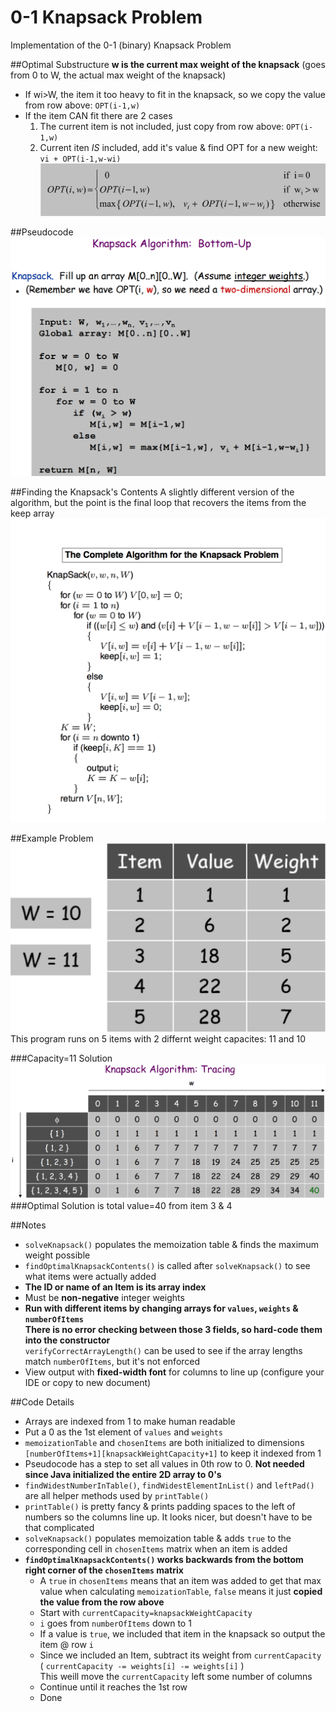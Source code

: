 # 0-1 Knapsack Problem
Implementation of the 0-1 (binary) Knapsack Problem

##Optimal Substructure
**w is the current max weight of the knapsack** (goes from 0 to W, the actual max weight of the knapsack)  
- If wi>W, the item it too heavy to fit in the knapsack, so we copy the value from row above: `OPT(i-1,w)`
- If the item CAN fit there are 2 cases
  1. The current item is not included, just copy from row above: `OPT(i-1,w)`
  2. Current iten *IS* included, add it's value & find OPT for a new weight: `vi + OPT(i-1,w-wi)`
![](pictures/optimal-substructure.png)

##Pseudocode
![](pictures/pseudocode.png)

##Finding the Knapsack's Contents
A slightly different version of the algorithm, but the point is the final loop that recovers the items from the keep array
![](pictures/knapsack-pseudocode-backtrack.png)

##Example Problem
![](pictures/items.png)
This program runs on 5 items with 2 differnt weight capacites: 11 and 10

###Capacity=11 Solution
![](pictures/w%3D11-table.png)
###Optimal Solution is total value=40 from item 3 & 4


##Notes
- `solveKnapsack()` populates the memoization table & finds the maximum weight possible
- `findOptimalKnapsackContents()` is called after `solveKnapsack()` to see what items were actually added
- **The ID or name of an Item is its array index**
- Must be **non-negative** integer weights
- **Run with different items by changing arrays for `values`, `weights` & `numberOfItems`  
There is no error checking between those 3 fields, so hard-code them into the constructor**  
`verifyCorrectArrayLength()` can be used to see if the array lengths match `numberOfItems`, but it's not enforced
- View output with **fixed-width font** for columns to line up (configure your IDE or copy to new document)

##Code Details
- Arrays are indexed from 1 to make human readable
- Put a 0 as the 1st element of `values` and `weights`
- `memoizationTable` and `chosenItems` are both initialized to dimensions `[numberOfItems+1][knapsackWeightCapacity+1]` to keep it indexed from 1
- Pseudocode has a step to set all values in 0th row to 0. **Not needed since Java initialized the entire 2D array to 0's**
- `findWidestNumberInTable()`, `findWidestElementInList()` and `leftPad()` are all helper methods used by `printTable()`
- `printTable()` is pretty fancy & prints padding spaces to the left of numbers so the columns line up. It looks nicer, but doesn't have to be that complicated
- `solveKnapsack()` populates memoization table & adds `true` to the corresponding cell in `chosenItems` matrix when an item is added
- **`findOptimalKnapsackContents()` works backwards from the bottom right corner of the `chosenItems` matrix**
  - A `true` in `chosenItems` means that an item was added to get that max value when calculating `memoizationTable`, `false` means it just **copied the value from the row above**
  - Start with `currentCapacity=knapsackWeightCapacity`
  - `i` goes from `numberOfItems` down to 1
  - If a value is `true`, we included that item in the knapsack so output the item @ row `i`
  - Since we included an Item, subtract its weight from `currentCapacity` ( `currentCapacity -= weights[i] -= weights[i]` )  
  This weill move the `currentCapacity` left some number of columns
  - Continue until it reaches the 1st row
  - Done
